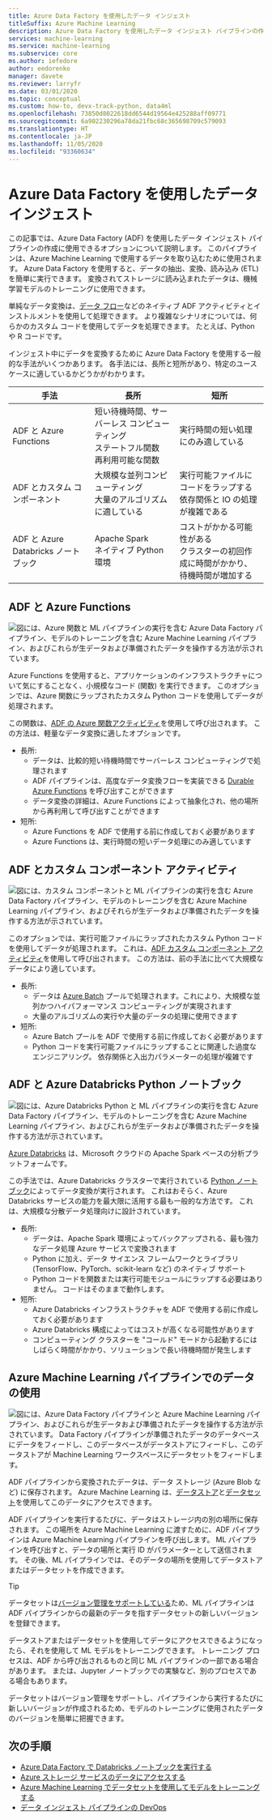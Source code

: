 ```yaml
---
title: Azure Data Factory を使用したデータ インジェスト
titleSuffix: Azure Machine Learning
description: Azure Data Factory を使用したデータ インジェスト パイプラインの作成に使用できるオプションと、それぞれの利点について説明します。
services: machine-learning
ms.service: machine-learning
ms.subservice: core
ms.author: iefedore
author: eedorenko
manager: davete
ms.reviewer: larryfr
ms.date: 03/01/2020
ms.topic: conceptual
ms.custom: how-to, devx-track-python, data4ml
ms.openlocfilehash: 73850d8022618dd6544d19564e425288aff09771
ms.sourcegitcommit: 6a902230296a78da21fbc68c365698709c579093
ms.translationtype: HT
ms.contentlocale: ja-JP
ms.lasthandoff: 11/05/2020
ms.locfileid: "93360634"
---
```

# <a name="data-ingestion-with-azure-data-factory"></a>Azure Data Factory を使用したデータ インジェスト

この記事では、Azure Data Factory (ADF) を使用したデータ インジェスト パイプラインの作成に使用できるオプションについて説明します。 このパイプラインは、Azure Machine Learning で使用するデータを取り込むために使用されます。 Azure Data Factory を使用すると、データの抽出、変換、読み込み (ETL) を簡単に実行できます。 変換されてストレージに読み込まれたデータは、機械学習モデルのトレーニングに使用できます。

単純なデータ変換は、[データ フロー](../data-factory/control-flow-execute-data-flow-activity.md)などのネイティブ ADF アクティビティとインストルメントを使用して処理できます。 より複雑なシナリオについては、何らかのカスタム コードを使用してデータを処理できます。 たとえば、Python や R コードです。

インジェスト中にデータを変換するために Azure Data Factory を使用する一般的な手法がいくつかあります。 各手法には、長所と短所があり、特定のユース ケースに適しているかどうかがわかります。

| 手法 | 長所 | 短所 |
| ----- | ----- | ----- |
| ADF と Azure Functions | 短い待機時間、サーバーレス コンピューティング</br>ステートフル関数</br>再利用可能な関数 | 実行時間の短い処理にのみ適している |
| ADF とカスタム コンポーネント | 大規模な並列コンピューティング</br>大量のアルゴリズムに適している | 実行可能ファイルにコードをラップする</br>依存関係と IO の処理が複雑である |
| ADF と Azure Databricks ノートブック | Apache Spark</br>ネイティブ Python 環境 | コストがかかる可能性がある</br>クラスターの初回作成に時間がかかり、待機時間が増加する

## <a name="adf-with-azure-functions"></a>ADF と Azure Functions

![図には、Azure 関数と ML パイプラインの実行を含む Azure Data Factory パイプライン、モデルのトレーニングを含む Azure Machine Learning パイプライン、およびこれらが生データおよび準備されたデータを操作する方法が示されています。](media/how-to-data-ingest-adf/adf-function.png)

Azure Functions を使用すると、アプリケーションのインフラストラクチャについて気にすることなく、小規模なコード (関数) を実行できます。 このオプションでは、Azure 関数にラップされたカスタム Python コードを使用してデータが処理されます。 

この関数は、[ADF の Azure 関数アクティビティ](../data-factory/control-flow-azure-function-activity.md)を使用して呼び出されます。 この方法は、軽量なデータ変換に適したオプションです。 

* 長所:
    * データは、比較的短い待機時間でサーバーレス コンピューティングで処理されます
    * ADF パイプラインは、高度なデータ変換フローを実装できる [Durable Azure Functions](../azure-functions/durable/durable-functions-overview.md) を呼び出すことができます 
    * データ変換の詳細は、Azure Functions によって抽象化され、他の場所から再利用して呼び出すことができます
* 短所:
    * Azure Functions を ADF で使用する前に作成しておく必要があります
    * Azure Functions は、実行時間の短いデータ処理にのみ適しています

## <a name="adf-with-custom-component-activity"></a>ADF とカスタム コンポーネント アクティビティ

![図には、カスタム コンポーネントと ML パイプラインの実行を含む Azure Data Factory パイプライン、モデルのトレーニングを含む Azure Machine Learning パイプライン、およびそれらが生データおよび準備されたデータを操作する方法が示されています。](media/how-to-data-ingest-adf/adf-customcomponent.png)

このオプションでは、実行可能ファイルにラップされたカスタム Python コードを使用してデータが処理されます。 これは、[ADF カスタム コンポーネント アクティビティ](../data-factory/transform-data-using-dotnet-custom-activity.md)を使用して呼び出されます。 この方法は、前の手法に比べて大規模なデータにより適しています。

* 長所:
    * データは [Azure Batch](../batch/batch-technical-overview.md) プールで処理されます。これにより、大規模な並列かつハイパフォーマンス コンピューティングが実現されます
    * 大量のアルゴリズムの実行や大量のデータの処理に使用できます
* 短所:
    * Azure Batch プールを ADF で使用する前に作成しておく必要があります
    * Python コードを実行可能ファイルにラップすることに関連した過度なエンジニアリング。 依存関係と入出力パラメーターの処理が複雑です

## <a name="adf-with-azure-databricks-python-notebook"></a>ADF と Azure Databricks Python ノートブック

![図には、Azure Databricks Python と ML パイプラインの実行を含む Azure Data Factory パイプライン、モデルのトレーニングを含む Azure Machine Learning パイプライン、およびこれらが生データおよび準備されたデータを操作する方法が示されています。](media/how-to-data-ingest-adf/adf-databricks.png)

[Azure Databricks](https://azure.microsoft.com/services/databricks/) は、Microsoft クラウドの Apache Spark ベースの分析プラットフォームです。

この手法では、Azure Databricks クラスターで実行されている [Python ノートブック](../data-factory/transform-data-using-databricks-notebook.md)によってデータ変換が実行されます。 これはおそらく、Azure Databricks サービスの能力を最大限に活用する最も一般的な方法です。 これは、大規模な分散データ処理向けに設計されています。

* 長所:
    * データは、Apache Spark 環境によってバックアップされる、最も強力なデータ処理 Azure サービスで変換されます
    * Python に加え、データ サイエンス フレームワークとライブラリ (TensorFlow、PyTorch、scikit-learn など) のネイティブ サポート
    * Python コードを関数または実行可能モジュールにラップする必要はありません。 コードはそのままで動作します。
* 短所:
    * Azure Databricks インフラストラクチャを ADF で使用する前に作成しておく必要があります
    * Azure Databricks 構成によってはコストが高くなる可能性があります
    * コンピューティング クラスターを "コールド" モードから起動するにはしばらく時間がかかり、ソリューションで長い待機時間が発生します 
    

## <a name="consuming-data-in-azure-machine-learning-pipelines"></a>Azure Machine Learning パイプラインでのデータの使用

![図には、Azure Data Factory パイプラインと Azure Machine Learning パイプライン、およびこれらが生データおよび準備されたデータを操作する方法が示されています。 Data Factory パイプラインが準備されたデータのデータベースにデータをフィードし、このデータベースがデータストアにフィードし、このデータストアが Machine Learning ワークスペースにデータセットをフィードします。](media/how-to-data-ingest-adf/aml-dataset.png)

ADF パイプラインから変換されたデータは、データ ストレージ (Azure Blob など) に保存されます。 Azure Machine Learning は、[データストア](./how-to-access-data.md#create-and-register-datastores)と[データセット](./how-to-create-register-datasets.md)を使用してこのデータにアクセスできます。

ADF パイプラインを実行するたびに、データはストレージ内の別の場所に保存されます。 この場所を Azure Machine Learning に渡すために、ADF パイプラインは Azure Machine Learning パイプラインを呼び出します。 ML パイプラインを呼び出すと、データの場所と実行 ID がパラメーターとして送信されます。 その後、ML パイプラインでは、そのデータの場所を使用してデータストアまたはデータセットを作成できます。 

> [!TIP]
> データセットは[バージョン管理をサポートしている](./how-to-version-track-datasets.md)ため、ML パイプラインは ADF パイプラインからの最新のデータを指すデータセットの新しいバージョンを登録できます。

データストアまたはデータセットを使用してデータにアクセスできるようになったら、それを使用して ML モデルをトレーニングできます。 トレーニング プロセスは、ADF から呼び出されるものと同じ ML パイプラインの一部である場合があります。 または、Jupyter ノートブックでの実験など、別のプロセスである場合もあります。

データセットはバージョン管理をサポートし、パイプラインから実行するたびに新しいバージョンが作成されるため、モデルのトレーニングに使用されたデータのバージョンを簡単に把握できます。

## <a name="next-steps"></a>次の手順

* [Azure Data Factory で Databricks ノートブックを実行する](../data-factory/transform-data-using-databricks-notebook.md)
* [Azure ストレージ サービスのデータにアクセスする](./how-to-access-data.md#create-and-register-datastores)
* [Azure Machine Learning でデータセットを使用してモデルをトレーニングする](./how-to-train-with-datasets.md)
* [データ インジェスト パイプラインの DevOps](./how-to-cicd-data-ingestion.md)